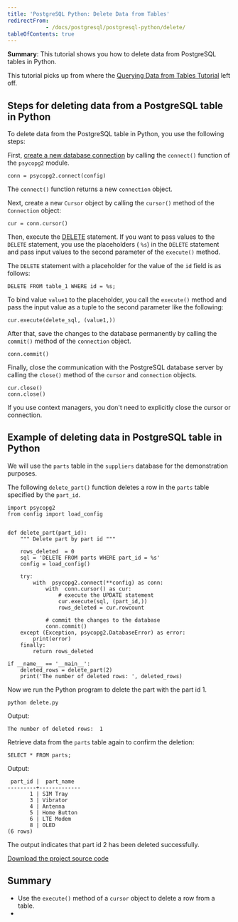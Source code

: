 ```yaml
---
title: 'PostgreSQL Python: Delete Data from Tables'
redirectFrom: 
            - /docs/postgresql/postgresql-python/delete/
tableOfContents: true
---
```


**Summary**: This tutorial shows you how to delete data from PostgreSQL tables in Python.



This tutorial picks up from where the [Querying Data from Tables Tutorial](https://www.postgresqltutorial.com/postgresql-python/query/) left off.



## Steps for deleting data from a PostgreSQL table in Python



To delete data from the PostgreSQL table in Python, you use the following steps:



First, [create a new database connection](https://www.postgresqltutorial.com/postgresql-python/connect/) by calling the `connect()` function of the `psycopg2` module.



```
conn = psycopg2.connect(config)
```



The `connect()` function returns a new `connection` object.



Next, create a new `Cursor` object by calling the `cursor()` method of the `Connection` object:



```
cur = conn.cursor()
```



Then, execute the [DELETE](/docs/postgresql/postgresql-delete) statement. If you want to pass values to the `DELETE` statement, you use the placeholders ( `%s`) in the `DELETE` statement and pass input values to the second parameter of the `execute()` method.



The `DELETE` statement with a placeholder for the value of the `id` field is as follows:



```
DELETE FROM table_1 WHERE id = %s;
```



To bind value `value1` to the placeholder, you call the `execute()` method and pass the input value as a tuple to the second parameter like the following:



```
cur.execute(delete_sql, (value1,))
```



After that, save the changes to the database permanently by calling the `commit()` method of the `connection` object.



```
conn.commit()
```



Finally, close the communication with the PostgreSQL database server by calling the `close()` method of the `cursor` and `connection` objects.



```
cur.close()
conn.close()
```



If you use context managers, you don't need to explicitly close the cursor or connection.



## Example of deleting data in PostgreSQL table in Python



We will use the `parts` table in the `suppliers` database for the demonstration purposes.



The following `delete_part()` function deletes a row in the `parts` table specified by the `part_id`.



```
import psycopg2
from config import load_config


def delete_part(part_id):
    """ Delete part by part id """

    rows_deleted  = 0
    sql = 'DELETE FROM parts WHERE part_id = %s'
    config = load_config()

    try:
        with  psycopg2.connect(**config) as conn:
            with  conn.cursor() as cur:
                # execute the UPDATE statement
                cur.execute(sql, (part_id,))
                rows_deleted = cur.rowcount

            # commit the changes to the database
            conn.commit()
    except (Exception, psycopg2.DatabaseError) as error:
        print(error)
    finally:
        return rows_deleted

if __name__ == '__main__':
    deleted_rows = delete_part(2)
    print('The number of deleted rows: ', deleted_rows)
```



Now we run the Python program to delete the part with the part id 1.



```
python delete.py
```



Output:



```
The number of deleted rows:  1
```



Retrieve data from the `parts` table again to confirm the deletion:



```
SELECT * FROM parts;
```



Output:



```
 part_id |  part_name
---------+-------------
       1 | SIM Tray
       3 | Vibrator
       4 | Antenna
       5 | Home Button
       6 | LTE Modem
       8 | OLED
(6 rows)
```



The output indicates that part id 2 has been deleted successfully.



[Download the project source code](https://www.postgresqltutorial.com/wp-content/uploads/2024/01/delete.zip)



## Summary



- Use the `execute()` method of a `cursor` object to delete a row from a table.
- 
